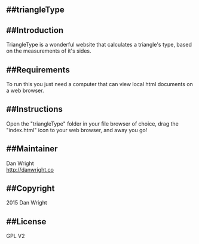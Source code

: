 ##triangleType
---------------------

##Introduction
---------------------
TriangleType is a wonderful website that calculates a triangle's type, based on the measurements of it's sides.

##Requirements
---------------------
To run this you just need a computer that can view local html documents on a web browser.

##Instructions
---------------------
Open the "triangleType" folder in your file browser of choice, drag the "index.html" icon to your web browser, and away you go!

##Maintainer
---------------------
Dan Wright  
http://danwright.co


##Copyright
---------------------
2015 Dan Wright


##License
---------------------
GPL V2
